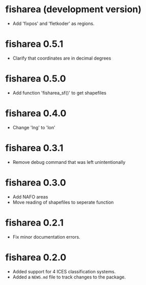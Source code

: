 # fisharea (development version)
* Add 'fixpos' and 'fletkoder' as regions.

# fisharea 0.5.1
* Clarify that coordinates are in decimal degrees

# fisharea 0.5.0
* Add function 'fisharea_sf()' to get shapefiles

# fisharea 0.4.0
* Change 'lng' to 'lon'

# fisharea 0.3.1
* Remove debug command that was left unintentionally

# fisharea 0.3.0
* Add NAFO areas
* Move reading of shapefiles to seperate function

# fisharea 0.2.1
* Fix minor documentation errors.

# fisharea 0.2.0
* Added support for 4 ICES classification systems.
* Added a `NEWS.md` file to track changes to the package.
